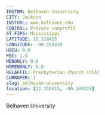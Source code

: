 ```yaml
---
INSTNM: Belhaven University
CITY: Jackson
INSTURL: www.belhaven.edu
CONTROL: Private nonprofit
ST_FIPS: Mississippi
LATITUDE: 32.318415
LONGITUDE: -90.169228
HBCU: 0.0
PBI: 1.0
MENONLY: 0.0
WOMENONLY: 0.0
RELAFFIL: Presbyterian Church (USA)
CURROPER: 1
slug: belhaven-university
location: [32.318415, -90.169228]
---
```

Belhaven University